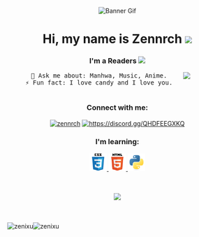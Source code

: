 <div align= "center">
<p align = "center"><img src="https://media1.tenor.com/m/zL60WE-hYV8AAAAd/welcome.gif" alt="Banner Gif" width= "50%"</>
</p><h1 align="center">Hi, my name is Zennrch <img src="https://media.giphy.com/media/mGcNjsfWAjY5AEZNw6/giphy.gif" width="50"></h1>
<h3 align="center">I'm a Readers <img src="https://transmemes.netlify.app/~media/menhera-kun/transparent/352442238.png" width= "5%"></h3>
<img src="https://w.wallha.com/ws/14/dolv3CFR.png" width="20%" align="right" />
<pre>
  💬 Ask me about: Manhwa, Music, Anime.
  ⚡ Fun fact: I love candy and I love you.
  
  
</pre>
<h3 align="center">Connect with me:</h3>
<p align="center">
<a href="https://instagram.com/zennrch" target="blank"><img align="center" src="https://raw.githubusercontent.com/rahuldkjain/github-profile-readme-generator/master/src/images/icons/Social/instagram.svg" alt="zennrch" height="30" width="40" /></a>
<a href="https://discord.gg/https://discord.gg/QHDFEEGXKQ" target="blank"><img align="center" src="https://raw.githubusercontent.com/rahuldkjain/github-profile-readme-generator/master/src/images/icons/Social/discord.svg" alt="https://discord.gg/QHDFEEGXKQ" height="30" width="40" /></a>
</p>

<h3 align="center">I'm learning:</h3>
<p align="center"> <a href="https://www.w3schools.com/css/" target="_blank" rel="noreferrer"> <img src="https://raw.githubusercontent.com/devicons/devicon/master/icons/css3/css3-original-wordmark.svg" alt="css3" width="40" height="40"/> </a> <a href="https://www.w3.org/html/" target="_blank" rel="noreferrer"> <img src="https://raw.githubusercontent.com/devicons/devicon/master/icons/html5/html5-original-wordmark.svg" alt="html5" width="40" height="40"/> </a> <a href="https://www.python.org" target="_blank" rel="noreferrer"> <img src="https://raw.githubusercontent.com/devicons/devicon/master/icons/python/python-original.svg" alt="python" width="40" height="40"/> </a> </p>
<br><br>
<img src="https://raw.githubusercontent.com/innng/innng/master/assets/kyubey.gif" height="40" />
<br><br><br>
<p><img align="left" src="https://github-readme-stats.vercel.app/api/top-langs?username=zenixu&show_icons=true&show_icons=true&theme=dracula" alt="zenixu" /></p>

<p>&nbsp;<img align="left" src="https://github-readme-stats.vercel.app/api?username=zenixu&show_icons=true&show_icons=true&theme=dracula" alt="zenixu" /></p>
</div>
